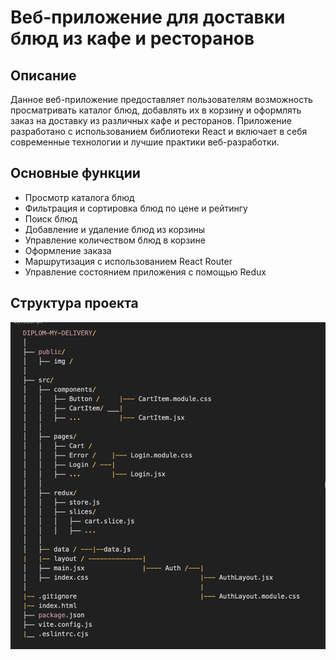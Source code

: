 # Веб-приложение для доставки блюд из кафе и ресторанов

## Описание

Данное веб-приложение предоставляет пользователям возможность просматривать каталог блюд, добавлять их в корзину и оформлять заказ на доставку из различных кафе и ресторанов. Приложение разработано с использованием библиотеки React и включает в себя современные технологии и лучшие практики веб-разработки.

## Основные функции

- Просмотр каталога блюд
- Фильтрация и сортировка блюд по цене и рейтингу
- Поиск блюд
- Добавление и удаление блюд из корзины
- Управление количеством блюд в корзине
- Оформление заказа
- Маршрутизация с использованием React Router
- Управление состоянием приложения с помощью Redux

## Структура проекта

![structure](./public/structure.png)

